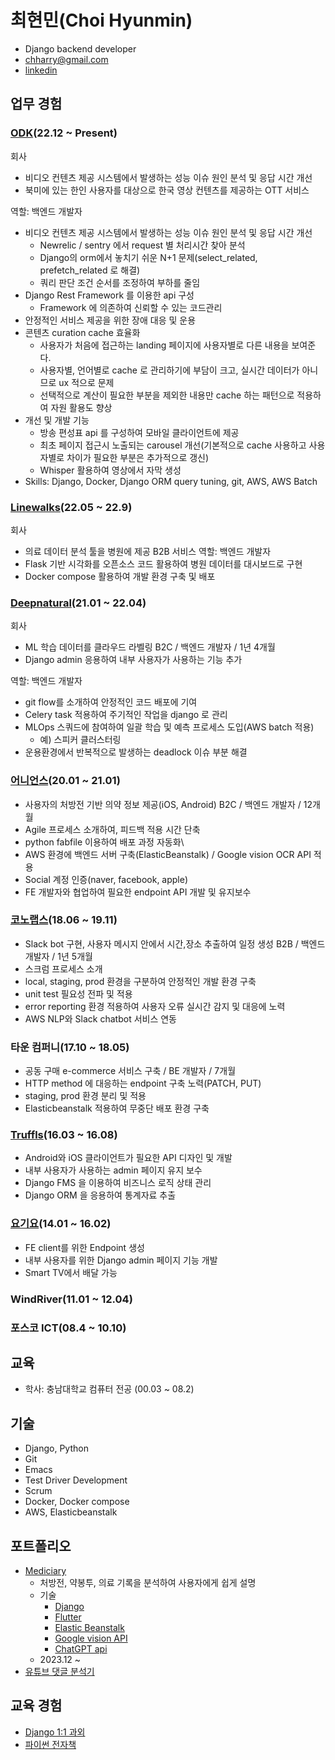 # 최현민(Choi Hyunmin)
- Django backend developer
- chharry@gmail.com
- [linkedin](https://www.linkedin.com/in/chharry/)


## 업무 경험

### [ODK](https://www.ondemandkorea.com/)(22.12 ~ Present)
회사
- 비디오 컨텐츠 제공 시스템에서 발생하는 성능 이슈 원인 분석 및 응답 시간 개선
- 북미에 있는 한인 사용자를 대상으로 한국 영상 컨텐츠를 제공하는 OTT 서비스

역할: 백엔드 개발자
- 비디오 컨텐츠 제공 시스템에서 발생하는 성능 이슈 원인 분석 및 응답 시간 개선 
  - Newrelic / sentry 에서 request 별 처리시간 찾아 분석
  - Django의 orm에서 놓치기 쉬운 N+1 문제(select_related, prefetch_related 로 해결)
  - 쿼리 판단 조건 순서를 조정하여 부하를 줄임
- Django Rest Framework 를 이용한 api 구성 
  - Framework 에 의존하여 신뢰할 수 있는 코드관리
- 안정적인 서비스 제공을 위한 장애 대응 및 운용
- 콘텐츠 curation cache 효율화
  - 사용자가 처음에 접근하는 landing 페이지에 사용자별로 다른 내용을 보여준다.
  - 사용자별, 언어별로 cache 로 관리하기에 부담이 크고, 실시간 데이터가 아니므로 ux
적으로 문제
  - 선택적으로 계산이 필요한 부분을 제외한 내용만 cache 하는 패턴으로 적용하여 자원
활용도 향상
- 개선 및 개발 기능
  - 방송 편성표 api 를 구성하여 모바일 클라이언트에 제공
  - 최초 페이지 접근시 노출되는 carousel 개선(기본적으로 cache 사용하고 사용자별로 차이가 필요한 부분은 추가적으로 갱신)
  - Whisper 활용하여 영상에서 자막 생성
- Skills: Django, Docker, Django ORM query tuning, git, AWS, AWS Batch

### [Linewalks](https://linewalks.com/)(22.05 ~ 22.9)
회사
- 의료 데이터 분석 툴을 병원에 제공 B2B 서비스 
역할: 백엔드 개발자
- Flask 기반 시각화를 오픈소스 코드 활용하여 병원 데이터를 대시보드로 구현
- Docker compose 활용하여 개발 환경 구축 및 배포

### [Deepnatural](https://deepnatural.ai/)(21.01 ~ 22.04)
회사
- ML 학습 데이터를 클라우드 라벨링 B2C / 백엔드 개발자 / 1년 4개월
- Django admin 응용하여 내부 사용자가 사용하는 기능 추가
  
역할: 백엔드 개발자
- git flow를 소개하여 안정적인 코드 배포에 기여
- Celery task 적용하여 주기적인 작업을 django 로 관리
- MLOps 스쿼드에 참여하여 일괄 학습 및 예측 프로세스 도입(AWS batch 적용)
  - 예) 스피커 클러스터링
- 운용환경에서 반복적으로 발생하는 deadlock 이슈 부분 해결

### [어니언스](https://www.papricacare.com/)(20.01 ~ 21.01)
- 사용자의 처방전 기반 의약 정보 제공(iOS, Android) B2C / 백엔드 개발자 / 12개월
- Agile 프로세스 소개하여, 피드백 적용 시간 단축
- python fabfile 이용하여 배포 과정 자동화\
- AWS 환경에 백엔드 서버 구축(ElasticBeanstalk) / Google vision OCR API 적용
- Social 계정 인증(naver, facebook, apple)
- FE 개발자와 협업하여 필요한 endpoint API 개발 및 유지보수

### [코노랩스](https://about.kono.ai/)(18.06 ~ 19.11)
- Slack bot 구현, 사용자 메시지 안에서 시간,장소 추출하여 일정 생성 B2B / 백엔드 개발자 / 1년 5개월
- 스크럼 프로세스 소개
- local, staging, prod 환경을 구분하여 안정적인 개발 환경 구축
- unit test 필요성 전파 및 적용
- error reporting 환경 적용하여 사용자 오류 실시간 감지 및 대응에 노력
- AWS NLP와 Slack chatbot 서비스 연동

### 타운 컴퍼니(17.10 ~ 18.05)
- 공동 구매 e-commerce 서비스 구축 / BE 개발자 / 7개월
- HTTP method 에 대응하는 endpoint 구축 노력(PATCH, PUT)
- staging, prod 환경 분리 및 적용
- Elasticbeanstalk 적용하여 무중단 배포 환경 구축

### [Truffls](https://truffls.de/en/)(16.03 ~ 16.08)
- Android와 iOS 클라이언트가 필요한 API 디자인 및 개발
- 내부 사용자가 사용하는 admin 페이지 유지 보수
- Django FMS 을 이용하여 비즈니스 로직 상태 관리
- Django ORM 을 응용하여 통계자료 추출

### [요기요](https://www.yogiyo.co.kr/mobile/#/)(14.01 ~ 16.02)
- FE client를 위한 Endpoint 생성
- 내부 사용자를 위한 Django admin 페이지 기능 개발
- Smart TV에서 배달 가능

### WindRiver(11.01 ~ 12.04)

### 포스코 ICT(08.4 ~ 10.10)

## 교육
- 학사: 충남대학교 컴퓨터 전공 (00.03 ~ 08.2)

## 기술
- Django, Python
- Git
- Emacs
- Test Driver Development
- Scrum
- Docker, Docker compose
- AWS, Elasticbeanstalk


## 포트폴리오
- [Mediciary](https://play.google.com/store/apps/details?id=com.hoodpub.mediciary)
  - 처방전, 약봉투, 의료 기록을 분석하여 사용자에게 쉽게 설명
  - 기술
    - [Django](https://www.djangoproject.com/)
    - [Flutter ](https://flutter.dev/)
    - [Elastic Beanstalk](https://docs.aws.amazon.com/ko_kr/elasticbeanstalk/latest/dg/Welcome.html)
    - [Google vision API](https://cloud.google.com/vision?hl=ko)
    - [ChatGPT api](https://platform.openai.com/docs/api-reference)
  - 2023.12 ~ 
- [유튜브 댓글 분석기](http://analysis.hoodpub.com/)
  
## 교육 경험
- [Django 1:1 과외](https://kmong.com/@%ED%98%84%EB%AF%BC)
- [파이썬 전자책](https://kmong.com/gig/300713)
